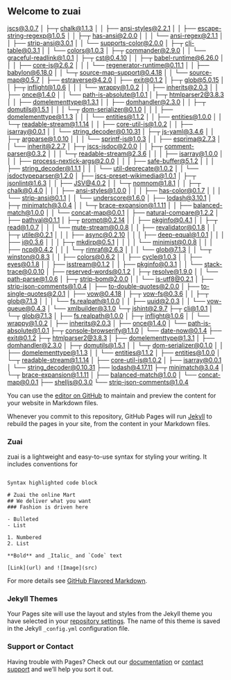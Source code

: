 ## Welcome to zuai
 jscs@3.0.7 
│ ├─┬ chalk@1.1.3 
│ │ ├── ansi-styles@2.2.1 
│ │ ├── escape-string-regexp@1.0.5 
│ │ ├─┬ has-ansi@2.0.0 
│ │ │ └── ansi-regex@2.1.1 
│ │ ├── strip-ansi@3.0.1 
│ │ └── supports-color@2.0.0 
│ ├─┬ cli-table@0.3.1 
│ │ └── colors@1.0.3 
│ ├─┬ commander@2.9.0 
│ │ └── graceful-readlink@1.0.1 
│ ├─┬ cst@0.4.10 
│ │ ├─┬ babel-runtime@6.26.0 
│ │ │ ├── core-js@2.6.2 
│ │ │ └── regenerator-runtime@0.11.1 
│ │ ├── babylon@6.18.0 
│ │ └─┬ source-map-support@0.4.18 
│ │   └── source-map@0.5.7 
│ ├── estraverse@4.2.0 
│ ├── exit@0.1.2 
│ ├─┬ glob@5.0.15 
│ │ ├─┬ inflight@1.0.6 
│ │ │ └── wrappy@1.0.2 
│ │ ├── inherits@2.0.3 
│ │ ├── once@1.4.0 
│ │ └── path-is-absolute@1.0.1 
│ ├─┬ htmlparser2@3.8.3 
│ │ ├── domelementtype@1.3.1 
│ │ ├── domhandler@2.3.0 
│ │ ├─┬ domutils@1.5.1 
│ │ │ └─┬ dom-serializer@0.1.0 
│ │ │   ├── domelementtype@1.1.3 
│ │ │   └── entities@1.1.2 
│ │ ├── entities@1.0.0 
│ │ └─┬ readable-stream@1.1.14 
│ │   ├── core-util-is@1.0.2 
│ │   ├── isarray@0.0.1 
│ │   └── string_decoder@0.10.31 
│ ├─┬ js-yaml@3.4.6 
│ │ ├─┬ argparse@1.0.10 
│ │ │ └── sprintf-js@1.0.3 
│ │ ├── esprima@2.7.3 
│ │ └── inherit@2.2.7 
│ ├─┬ jscs-jsdoc@2.0.0 
│ │ ├─┬ comment-parser@0.3.2 
│ │ │ └─┬ readable-stream@2.3.6 
│ │ │   ├── isarray@1.0.0 
│ │ │   ├── process-nextick-args@2.0.0 
│ │ │   ├── safe-buffer@5.1.2 
│ │ │   ├── string_decoder@1.1.1 
│ │ │   └── util-deprecate@1.0.2 
│ │ └── jsdoctypeparser@1.2.0 
│ ├── jscs-preset-wikimedia@1.0.1 
│ ├─┬ jsonlint@1.6.3 
│ │ ├── JSV@4.0.2 
│ │ └─┬ nomnom@1.8.1 
│ │   ├─┬ chalk@0.4.0 
│ │   │ ├── ansi-styles@1.0.0 
│ │   │ ├── has-color@0.1.7 
│ │   │ └── strip-ansi@0.1.1 
│ │   └── underscore@1.6.0 
│ ├── lodash@3.10.1 
│ ├─┬ minimatch@3.0.4 
│ │ └─┬ brace-expansion@1.1.11 
│ │   ├── balanced-match@1.0.0 
│ │   └── concat-map@0.0.1 
│ ├── natural-compare@1.2.2 
│ ├── pathval@0.1.1 
│ ├─┬ prompt@0.2.14 
│ │ ├── pkginfo@0.4.1 
│ │ ├─┬ read@1.0.7 
│ │ │ └── mute-stream@0.0.8 
│ │ ├── revalidator@0.1.8 
│ │ ├─┬ utile@0.2.1 
│ │ │ ├── async@0.2.10 
│ │ │ ├── deep-equal@1.0.1 
│ │ │ ├── i@0.3.6 
│ │ │ ├─┬ mkdirp@0.5.1 
│ │ │ │ └── minimist@0.0.8 
│ │ │ ├── ncp@0.4.2 
│ │ │ └─┬ rimraf@2.6.3 
│ │ │   └── glob@7.1.3 
│ │ └─┬ winston@0.8.3 
│ │   ├── colors@0.6.2 
│ │   ├── cycle@1.0.3 
│ │   ├── eyes@0.1.8 
│ │   ├── isstream@0.1.2 
│ │   ├── pkginfo@0.3.1 
│ │   └── stack-trace@0.0.10 
│ ├── reserved-words@0.1.2 
│ ├─┬ resolve@1.9.0 
│ │ └── path-parse@1.0.6 
│ ├─┬ strip-bom@2.0.0 
│ │ └── is-utf8@0.2.1 
│ ├── strip-json-comments@1.0.4 
│ ├── to-double-quotes@2.0.0 
│ ├── to-single-quotes@2.0.1 
│ ├── vow@0.4.18 
│ ├─┬ vow-fs@0.3.6 
│ │ ├─┬ glob@7.1.3 
│ │ │ └── fs.realpath@1.0.0 
│ │ ├── uuid@2.0.3 
│ │ └── vow-queue@0.4.3 
│ └── xmlbuilder@3.1.0 
└─┬ jshint@2.9.7 
  ├─┬ cli@1.0.1 
  │ └─┬ glob@7.1.3 
  │   ├── fs.realpath@1.0.0 
  │   ├─┬ inflight@1.0.6 
  │   │ └── wrappy@1.0.2 
  │   ├── inherits@2.0.3 
  │   ├── once@1.4.0 
  │   └── path-is-absolute@1.0.1 
  ├─┬ console-browserify@1.1.0 
  │ └── date-now@0.1.4 
  ├── exit@0.1.2 
  ├─┬ htmlparser2@3.8.3 
  │ ├── domelementtype@1.3.1 
  │ ├── domhandler@2.3.0 
  │ ├─┬ domutils@1.5.1 
  │ │ └─┬ dom-serializer@0.1.0 
  │ │   ├── domelementtype@1.1.3 
  │ │   └── entities@1.1.2 
  │ ├── entities@1.0.0 
  │ └─┬ readable-stream@1.1.14 
  │   ├── core-util-is@1.0.2 
  │   ├── isarray@0.0.1 
  │   └── string_decoder@0.10.31 
  ├── lodash@4.17.11 
  ├─┬ minimatch@3.0.4 
  │ └─┬ brace-expansion@1.1.11 
  │   ├── balanced-match@1.0.0 
  │   └── concat-map@0.0.1 
  ├── shelljs@0.3.0 
  └── strip-json-comments@1.0.4 

You can use the [editor on GitHub](https://github.com/liyaas007/samplework/edit/master/README.md) to maintain and preview the content for your website in Markdown files.

Whenever you commit to this repository, GitHub Pages will run [Jekyll](https://jekyllrb.com/) to rebuild the pages in your site, from the content in your Markdown files.

### Zuai

zuai is a lightweight and easy-to-use syntax for styling your writing. It includes conventions for

```zuai 

Syntax highlighted code block

# Zuai the online Mart   
## We deliver what you want   
### Fashion is driven here 

- Bulleted
- List

1. Numbered
2. List

**Bold** and _Italic_ and `Code` text

[Link](url) and ![Image](src)
```

For more details see [GitHub Flavored Markdown](https://guides.github.com/features/mastering-markdown/).

### Jekyll Themes

Your Pages site will use the layout and styles from the Jekyll theme you have selected in your [repository settings](https://github.com/liyaas007/samplework/settings). The name of this theme is saved in the Jekyll `_config.yml` configuration file.

### Support or Contact

Having trouble with Pages? Check out our [documentation](https://help.github.com/categories/github-pages-basics/) or [contact support](https://github.com/contact) and we’ll help you sort it out.
